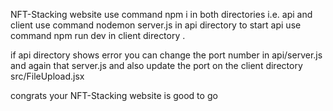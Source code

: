 NFT-Stacking website 
use command npm i in both directories i.e. api and client 
use command nodemon server.js in api directory to start api 
use command npm run dev in client directory .

if api directory  shows error you can change the port number in api/server.js 
and again that server.js and 
also update the port on the client directory   src/FileUpload.jsx



congrats your NFT-Stacking website is good to go
